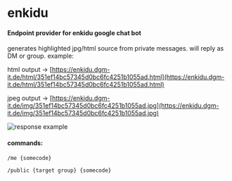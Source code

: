 # enkidu

#### Endpoint provider for enkidu google chat bot

generates highlighted jpg/html source from private messages. will reply as DM or group. example:

html output
-> [https://enkidu.dgm-it.de/html/351ef14bc57345d0bc6fc4251b1055ad.html](https://enkidu.dgm-it.de/html/351ef14bc57345d0bc6fc4251b1055ad.html)

jpeg output
-> [https://enkidu.dgm-it.de/img/351ef14bc57345d0bc6fc4251b1055ad.jpg](https://enkidu.dgm-it.de/img/351ef14bc57345d0bc6fc4251b1055ad.jpg)

![response example](http://data.shitkatapult.org/enkidu_themed3.png)

#### commands:

``
/me {somecode}
``

``
/public {target group} {somecode}
``
